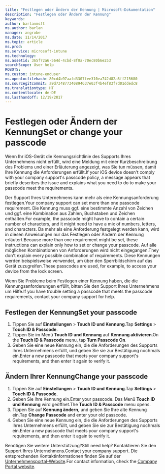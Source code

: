 ```yaml
---
title: "Festlegen oder Ändern der Kennung | Microsoft-Dokumentation"
description: "Festlegen oder Ändern der Kennung"
keywords: 
author: barlanmsft
ms.author: barlan
manager: angrobe
ms.date: 11/14/2017
ms.topic: article
ms.prod: 
ms.service: microsoft-intune
ms.technology: 
ms.assetid: 365f72a6-564d-4cbd-8f0a-70ec80b6e253
searchScope: User help
ROBOTS: 
ms.custom: intune-enduser
ms.openlocfilehash: 80cd4b97aafd3307fee310ea742d82a5ff215680
ms.sourcegitcommit: a9d734877340894637e03f4b4ef83f7d01ddedc8
ms.translationtype: HT
ms.contentlocale: de-DE
ms.lasthandoff: 12/19/2017
---
```

# <a name="set-or-change-your-passcode"></a><span data-ttu-id="e482c-103">Festlegen oder Ändern der Kennung</span><span class="sxs-lookup"><span data-stu-id="e482c-103">Set or change your passcode</span></span>

<span data-ttu-id="e482c-104">Wenn Ihr iOS-Gerät die Kennungsrichtlinie des Supports Ihres Unternehmens nicht erfüllt, wird eine Meldung mit einer Kurzbeschreibung des Problems und einer Erläuterung angezeigt, was Sie tun müssen, damit Ihre Kennung die Anforderungen erfüllt.</span><span class="sxs-lookup"><span data-stu-id="e482c-104">If your iOS device doesn't comply with your company support's passcode policy, a message appears that briefly describes the issue and explains what you need to do to make your passcode meet the requirements.</span></span>

<span data-ttu-id="e482c-105">Der Support Ihres Unternehmens kann mehr als eine Kennungsanforderung festlegen.</span><span class="sxs-lookup"><span data-stu-id="e482c-105">Your company support can set more than one passcode requirement.</span></span> <span data-ttu-id="e482c-106">Die Kennung muss ggf. eine bestimmte Anzahl von Zeichen und ggf. eine Kombination aus Zahlen, Buchstaben und Zeichen enthalten.</span><span class="sxs-lookup"><span data-stu-id="e482c-106">For example, the passcode might have to contain a certain number of characters, and it might need to have a mix of numbers, letters, and characters.</span></span> <span data-ttu-id="e482c-107">Da mehr als eine Anforderung festgelegt werden kann, wird in diesen Anweisungen nur das Festlegen oder Ändern der Kennung erläutert.</span><span class="sxs-lookup"><span data-stu-id="e482c-107">Because more than one requirement might be set, these instructions can explain only how to set or change your passcode.</span></span> <span data-ttu-id="e482c-108">Auf alle möglichen Kombinationen von Anforderungen wird nicht eingegangen.</span><span class="sxs-lookup"><span data-stu-id="e482c-108">They don't explain every possible combination of requirements.</span></span> <span data-ttu-id="e482c-109">Diese Kennungen werden beispielsweise verwendet, um über den Sperrbildschirm auf das Gerät zuzugreifen.</span><span class="sxs-lookup"><span data-stu-id="e482c-109">These passcodes are used, for example, to access your device from the lock screen.</span></span>

<span data-ttu-id="e482c-110">Wenn Sie Probleme beim Festlegen einer Kennung haben, die die Kennungsanforderungen erfüllt, bitten Sie den Support Ihres Unternehmens um Hilfe.</span><span class="sxs-lookup"><span data-stu-id="e482c-110">If you have trouble setting a passcode that meets the passcode requirements, contact your company support for help.</span></span>

## <a name="set-your-passcode"></a><span data-ttu-id="e482c-111">Festlegen der Kennung</span><span class="sxs-lookup"><span data-stu-id="e482c-111">Set your passcode</span></span>

1. <span data-ttu-id="e482c-112">Tippen Sie auf **Einstellungen** > **Touch ID und Kennung**.</span><span class="sxs-lookup"><span data-stu-id="e482c-112">Tap **Settings** > **Touch ID & Passcode**.</span></span>
2. <span data-ttu-id="e482c-113">Tippen Sie im Menü **Touch ID und Kennung** auf **Kennung aktivieren**.</span><span class="sxs-lookup"><span data-stu-id="e482c-113">On the **Touch ID & Passcode** menu, tap **Turn Passcode On**.</span></span>
3. <span data-ttu-id="e482c-114">Geben Sie eine neue Kennung ein, die die Anforderungen des Supports Ihres Unternehmens erfüllt, und geben Sie sie zur Bestätigung nochmals ein.</span><span class="sxs-lookup"><span data-stu-id="e482c-114">Enter a new passcode that meets your company support's requirements, and then enter it again to verify it.</span></span>

## <a name="change-your-passcode"></a><span data-ttu-id="e482c-115">Ändern Ihrer Kennung</span><span class="sxs-lookup"><span data-stu-id="e482c-115">Change your passcode</span></span>

1. <span data-ttu-id="e482c-116">Tippen Sie auf **Einstellungen** > **Touch ID und Kennung**.</span><span class="sxs-lookup"><span data-stu-id="e482c-116">Tap **Settings** > **Touch ID & Passcode**.</span></span>
2. <span data-ttu-id="e482c-117">Geben Sie Ihre Kennung ein.</span><span class="sxs-lookup"><span data-stu-id="e482c-117">Enter your passcode.</span></span> <span data-ttu-id="e482c-118">Das Menü **Touch ID und Kennung** wird geöffnet.</span><span class="sxs-lookup"><span data-stu-id="e482c-118">The **Touch ID & Passcode** menu opens.</span></span>
2. <span data-ttu-id="e482c-119">Tippen Sie auf **Kennung ändern**, und geben Sie Ihre alte Kennung ein.</span><span class="sxs-lookup"><span data-stu-id="e482c-119">Tap **Change Passcode** and enter your old passcode.</span></span>
3. <span data-ttu-id="e482c-120">Geben Sie eine neue Kennung ein, die die Anforderungen des Supports Ihres Unternehmens erfüllt, und geben Sie sie zur Bestätigung nochmals ein.</span><span class="sxs-lookup"><span data-stu-id="e482c-120">Enter a new passcode that meets your company support's requirements, and then enter it again to verify it.</span></span>

<span data-ttu-id="e482c-121">Benötigen Sie weitere Unterstützung?</span><span class="sxs-lookup"><span data-stu-id="e482c-121">Still need help?</span></span> <span data-ttu-id="e482c-122">Kontaktieren Sie den Support Ihres Unternehmens.</span><span class="sxs-lookup"><span data-stu-id="e482c-122">Contact your company support.</span></span> <span data-ttu-id="e482c-123">Die entsprechenden Kontaktinformationen finden Sie auf der [Unternehmensportal-Website](https://portal.manage.microsoft.com#HelpDeskDialog).</span><span class="sxs-lookup"><span data-stu-id="e482c-123">For contact information, check the [Company Portal website](https://portal.manage.microsoft.com#HelpDeskDialog).</span></span>
